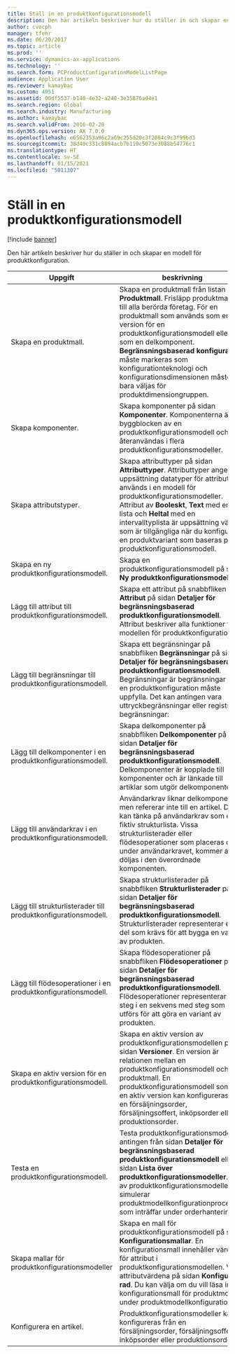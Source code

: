 ```yaml
---
title: Ställ in en produktkonfigurationsmodell
description: Den här artikeln beskriver hur du ställer in och skapar en modell för produktkonfiguration.
author: cvocph
manager: tfehr
ms.date: 06/20/2017
ms.topic: article
ms.prod: ''
ms.service: dynamics-ax-applications
ms.technology: ''
ms.search.form: PCProductConfigurationModelListPage
audience: Application User
ms.reviewer: kamaybac
ms.custom: 4051
ms.assetid: 00df5537-b148-4e32-a248-3e35876ad4e1
ms.search.region: Global
ms.search.industry: Manufacturing
ms.author: kamaybac
ms.search.validFrom: 2016-02-28
ms.dyn365.ops.version: AX 7.0.0
ms.openlocfilehash: e6562353a96c2a69c255d20c3f2084c9c3f99bd3
ms.sourcegitcommit: 38d40c331c8894acb7b119c5073e3088b54776c1
ms.translationtype: HT
ms.contentlocale: sv-SE
ms.lasthandoff: 01/15/2021
ms.locfileid: "5011307"
---
```

# <a name="set-up-a-product-configuration-model"></a>Ställ in en produktkonfigurationsmodell

[!include [banner](../includes/banner.md)]

Den här artikeln beskriver hur du ställer in och skapar en modell för produktkonfiguration.

| Uppgift                                                        | beskrivning                                                                                                                                                                                                                                                                                                                                                                                        |
|-------------------------------------------------------------|----------------------------------------------------------------------------------------------------------------------------------------------------------------------------------------------------------------------------------------------------------------------------------------------------------------------------------------------------------------------------------------------------|
| Skapa en produktmall.                                    | Skapa en produktmall från listan **Produktmall**. Frisläpp produktmallen till alla berörda företag. För en produktmall som används som en version för en produktkonfigurationsmodell eller som en delkomponent. **Begränsningsbaserad konfiguration** måste markeras som konfigurationteknologi och konfigurationsdimensionen måste bara väljas för produktdimensiongruppen. |
| Skapa komponenter.                                          | Skapa komponenter på sidan **Komponenter**. Komponenterna är byggblocken av en produktkonfigurationsmodell och kan återanvändas i flera produktkonfigurationsmodeller.                                                                                                                                                                                                                      |
| Skapa attributstyper.                                     | Skapa attributtyper på sidan **Attributtyper**. Attributtyper anger de uppsättning datatyper för attribut som används i en modell för produktkonfigurationsmodeller. Attribut av **Booleskt**, **Text** med en fast lista och **Heltal** med en intervalltyplista är uppsättning värden som är tillgängliga när du konfigurerar en produktvariant som baseras på en produktkonfigurationsmodell.       |
| Skapa en ny produktkonfigurationsmodell.                       | Skapa en produktkonfigurationsmodell på sidan **Ny produktkonfigurationsmodell**.                                                                                                                                                                                                                                                                                                              |
| Lägg till attribut till produktkonfigurationsmodell.            | Skapa ett attribut på snabbfliken **Attribut** på sidan **Detaljer för begränsningsbaserad produktkonfigurationsmodell**. Attribut beskriver alla funktioner för modellen för produktkonfiguration.                                                                                                                                                                                                       |
| Lägg till begränsningar till produktkonfigurationsmodell.           | Skapa ett begränsningar på snabbfliken **Begränsningar** på sidan **Detaljer för begränsningsbaserad produktkonfigurationsmodell**. Begränsningar är begränsningar som en produktkonfiguration måste uppfylla. Det kan antingen vara uttryckbegränsningar eller registret begränsningar:                                                                                                                                 |
| Lägg till delkomponenter i en produktkonfigurationsmodell.         | Skapa delkomponenter på snabbfliken **Delkomponenter** på sidan **Detaljer för begränsningsbaserad produktkonfigurationsmodell**. Delkomponenter är kopplade till komponenter och är länkade till artiklar som utgör delkomponenten.                                                                                                                                                                       |
| Lägg till användarkrav i en produktkonfigurationsmodell.     | Användarkrav liknar delkomponenter, men refererar inte till en artikel. Du kan tänka på användarkrav som en fiktiv strukturlista. Vissa strukturlisterader eller flödesoperationer som placeras direkt under användarkravet, kommer att döljas i den överordnade komponenten.                                                                                                                       |
| Lägg till strukturlisterader till produktkonfigurationsmodell.             | Skapa strukturlisterader på snabbfliken **Strukturlisterader** på sidan **Detaljer för begränsningsbaserad produktkonfigurationsmodell**. Strukturlisterader representerar en del som krävs för att bygga en variant av produkten.                                                                                                                                                                                                 |
| Lägg till flödesoperationer i en produktkonfigurationsmodell.      | Skapa flödesoperationer på snabbfliken **Flödesoperationer** på sidan **Detaljer för begränsningsbaserad produktkonfigurationsmodell**. Flödesoperationer representerar ett steg i en sekvens med steg som utförs för att göra en variant av produkten.                                                                                                                                                    |
| Skapa en aktiv version för en produktkonfigurationsmodell. | Skapa en aktiv version av produktkonfigurationsmodellen på sidan **Versioner**. En version är relationen mellan en produktkonfigurationsmodell och en produktmall. En produktkonfigurationsmodell som har en aktiv version kan konfigureras från en försäljningsorder, försäljningsoffert, inköpsorder eller produktionsorder.                                                               |
| Testa en produktkonfigurationsmodell.                         | Testa produktkonfigurationsmodell antingen från sidan **Detaljer för begränsningsbaserad produktkonfigurationsmodell** eller sidan **Lista över produktkonfigurationsmodeller**. Test av produktkonfigurationsmodellerna simulerar produktmodellkonfigurationprocessen som inträffar under orderhantering.                                                                                                |
| Skapa mallar för produktkonfigurationsmodeller                | Skapa en mall för produktkonfigurationsmodell på sidan **Konfigurationsmallar**. En konfigurationsmall innehåller värden för attribut i produktkonfigurationsmodellen. Välj attributvärdena på sidan **Konfigurera rad**. Du kan välja om du vill läsa in en konfigurationsmall för produktmodell under produktmodellkonfigurationen.                                                   |
| Konfigurera en artikel.                                          | Produktkonfigurationsmodeller kan konfigureras från en försäljningsorder, försäljningsoffert, inköpsorder eller produktionsorder.                                                                                                                                                                                                                                                                           |





